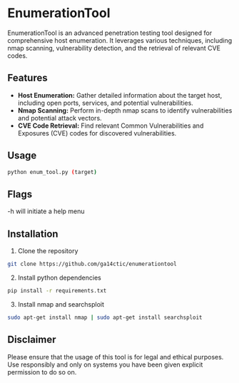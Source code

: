 # EnumerationTool

EnumerationTool is an advanced penetration testing tool designed for comprehensive host enumeration. It leverages various techniques, including nmap scanning, vulnerability detection, and the retrieval of relevant CVE codes.

## Features

- **Host Enumeration:** Gather detailed information about the target host, including open ports, services, and potential vulnerabilities.
- **Nmap Scanning:** Perform in-depth nmap scans to identify vulnerabilities and potential attack vectors.
- **CVE Code Retrieval:** Find relevant Common Vulnerabilities and Exposures (CVE) codes for discovered vulnerabilities.

## Usage

```bash
python enum_tool.py (target)
```

## Flags

-h will initiate a help menu

## Installation

1. Clone the repository
```bash
git clone https://github.com/ga14ctic/enumerationtool
```
2. Install python dependencies
```bash
pip install -r requirements.txt
```
3. Install nmap and searchsploit
```bash
sudo apt-get install nmap | sudo apt-get install searchsploit
```

## Disclaimer

Please ensure that the usage of this tool is for legal and ethical purposes. Use responsibly and only on systems you have been given explicit permission to do so on.
